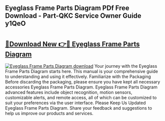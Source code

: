 ## Eyeglass Frame Parts Diagram PDf Free Download - Part-QKC Service Owner Guide y1QeO

# <h2><a href="http://dfixbur.blite.top/?on=Eyeglass+Frame+Parts+Diagram">🔗Download New 👉🔴 Eyeglass Frame Parts Diagram</a></h2>

[![Eyeglass Frame Parts Diagram download](https://i.imgur.com/lujVjoI.png)](http://dfixbur.blite.top/?on=Eyeglass+Frame+Parts+Diagram)
Your journey with the Eyeglass Frame Parts Diagram starts here. This manual is your comprehensive guide to understanding and using it effectively. Familiarize with the Packaging Before discarding the packaging, please ensure you have kept all necessary accessories Eyeglass Frame Parts Diagram. Eyeglass Frame Parts Diagram advanced features include object recognition, motion sensors, customizable alerts, and remote access, all of which can be customized to suit your preferences via the user interface. Please Keep Us Updated Eyeglass Frame Parts Diagram. Share your feedback and suggestions to help us improve our products and services.
